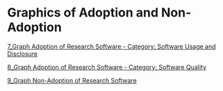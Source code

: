 Graphics of Adoption and Non-Adoption 
====================

[7_Graph Adoption of Research Software - Category: Software Usage and Disclosure](https://github.com/ericamourao/researchsoftware/blob/main/survey/adoption/notebooks/07_Graph_Adoption_Software_Usage_and_Disclosure.ipynb)

[8_Graph Adoption of Research Software - Category: Software Quality](https://github.com/ericamourao/researchsoftware/blob/main/survey/adoption/notebooks/08_Graph_Adoption_Software_Quality.ipynb)

[9_Graph Non-Adoption of Research Software](https://github.com/ericamourao/researchsoftware/blob/main/survey/adoption/notebooks/09_Graph_Non-Adoption.ipynb)


